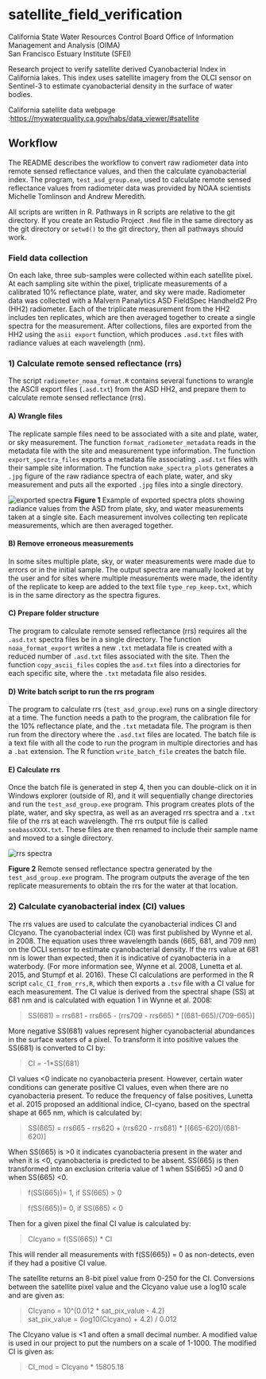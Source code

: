 # satellite_field_verification
California State Water Resources Control Board Office of Information Management and Analysis (OIMA)  
San Francisco Estuary Institute (SFEI)  

Research project to verify satellite derived Cyanobacterial Index in California lakes. This index uses satellite imagery from the OLCI sensor on Sentinel-3 to estimate cyanobacterial density in the surface of water bodies.

California satellite data webpage :https://mywaterquality.ca.gov/habs/data_viewer/#satellite

## Workflow
The README describes the workflow to convert raw radiometer data into remote sensed reflectance values, and then the calculate cyanobacterial index. The program, `test_asd_group.exe`, used to calculate remote sensed reflectance values from radiometer data was provided by NOAA scientists Michelle Tomlinson and Andrew Meredith. 

All scripts are written in R. Pathways in R scripts are relative to the git directory. If you create an Rstudio Project `.Rmd` file in the same directory as the git directory or `setwd()` to the git directory, then all pathways should work.

### Field data collection
On each lake, three sub-samples were collected within each satellite pixel. At each sampling site within the pixel, triplicate measurements of a calibrated 10% reflectance plate, water, and sky were made. Radiometer data was collected with a Malvern Panalytics ASD FieldSpec Handheld2 Pro (HH2) radiometer. Each of the triplicate measurement from the HH2 includes ten replicates, which are then averaged together to create a single spectra for the measurement. After collections, files are exported from the HH2 using the `asii export` function, which produces `.asd.txt` files with radiance values at each wavelength (nm).

### 1) Calculate remote sensed reflectance (rrs)
The script `radiometer_noaa_format.R` contains several functions to wrangle the ASCII export files (`.asd.txt`) from the ASD HH2, and prepare them to calculate remote sensed reflectance (rrs). 

#### A) Wrangle files
The replicate sample files need to be associated with a site and plate, water, or sky measurement. The function `format_radiometer_metadata` reads in the metadata file with the site and measurement type information. The function `export_spectra_files` exports a metadata file associating `.asd.txt` files with their sample site information. The function `make_spectra_plots` generates a `.jpg` figure of the raw radiance spectra of each plate, water, and sky measurement and puts all the exported `.jpg` files into a single directory. 

![exported spectra](https://github.com/swamp-fhabs/satellite_field_verification/blob/master/Data/20190801_LakeSanAntonio/spectra_out/P1S1_2.jpg)
**Figure 1** Example of exported spectra plots showing radiance values from the ASD from plate, sky, and water measurements taken at a single site. Each measurement involves collecting ten replicate measurements, which are then averaged together.

#### B) Remove erroneous measurements
In some sites multiple plate, sky, or water measurements were made due to errors or in the initial sample. The output spectra are manually looked at by the user and for sites where multiple measurements were made, the identity of the replicate to keep are added to the text file `type_rep_keep.txt`, which is in the same directory as the spectra figures. 

#### C) Prepare folder structure
The program to calculate remote sensed reflectance (rrs) requires all the `.asd.txt` spectra files be in a single directory. The function `noaa_format_export` writes a new `.txt` metadata file is created with a reduced number of `.asd.txt` files associated with the site.  Then the function `copy_ascii_files` copies the `asd.txt` files into a directories for each specific site, where the `.txt` metadata file also resides. 

#### D) Write batch script to run the rrs program
The program to calculate rrs (`test_asd_group.exe`) runs on a single directory at a time. The function needs a path to the program, the calibration file for the 10% reflectance plate, and the `.txt` metadata file. The program is then run from the directory where the `.asd.txt` files are located. The batch file is a text file with all the code to run the program in multiple directories and has a `.bat` extension. The R function `write_batch_file` creates the batch file.

#### E) Calculate rrs
Once the batch file is generated in step 4, then you can double-click on it in Windows explorer (outside of R), and it will sequentially change directories and run the `test_asd_group.exe` program. This program creates plots of the plate, water, and sky spectra, as well as an averaged rrs spectra and a `.txt` file of the rrs at each wavelength. The rrs output file is called `seabassXXXX.txt`. These files are then renamed to include their sample name and moved to a single directory.

![rrs spectra](https://github.com/swamp-fhabs/satellite_field_verification/blob/master/Data/20190801_LakeSanAntonio/noaa_files/P1S1_2/rrs_group0_2019_08_01___10_57_20_000000_UNKNOWN_UNKNOWN_sky_0.028.png)

**Figure 2** Remote sensed reflectance spectra generated by the `test_asd_group.exe` program. The program outputs the average of the ten replicate measurements to obtain the rrs for the water at that location.

### 2) Calculate cyanobacterial index (CI) values
The rrs values are used to calculate the cyanobacterial indices CI and CIcyano. The cyanobacterial index  (CI) was first published by Wynne et al. in 2008. The equation uses three wavelength bands (665, 681, and 709 nm) on the OCLI sensor to estimate cyanobacterial density. If the rrs value at 681 nm is lower than expected, then it is indicative of cyanobacteria in a waterbody. (For more information see, Wynne et al. 2008, Lunetta et al. 2015, and Stumpf et al. 2016). These CI calculations are performed in the R script `calc_CI_from_rrs,R`, which then exports a `.tsv` file with a CI value for each measurement. The CI value is derived from the spectral shape (SS) at 681 nm and is calculated with equation 1 in Wynne et al. 2008:

>SS(681) = rrs681 - rrs665 - (rrs709 - rrs665) * [(681-665)/(709-665)]

More negative SS(681) values represent higher cyanobacterial abundances in the surface waters of a pixel. To transform it into positive values the SS(681) is converted to CI by: 

>CI = -1*SS(681)

CI values <0 indicate no cyanobacteria present. However, certain water conditions can generate positive CI values, even when there are no cyanobacteria present. To reduce the frequency of false positives, Lunetta et al. 2015 proposed an additional indice, CI-cyano, based on the spectral shape at 665 nm, which is calculated by: 

>SS(665) = rrs665 - rrs620 + (rrs620 - rrs681) * [(665-620)/(681-620)]

When SS(665) is >0 it indicates cyanobacteria present in the water and when it is <0, cyanobacteria is predicted to be absent. SS(665) is then transformed into an exclusion criteria value of 1 when SS(665)  >0 and 0 when SS(665) <0. 

> f(SS(665))= 1, if SS(665) > 0  

> f(SS(665))= 0, if SS(665) < 0
 
Then for a given pixel the final CI value is calculated by:  
>CIcyano = f(SS(665)) * CI

This will render all measurements with f(SS(665)) = 0 as non-detects, even if they had a positive CI value.

The satellite returns an 8-bit pixel value from 0-250 for the CI. Conversions between the satellite pixel value and the CIcyano value use a log10 scale and are given as: 

>CIcyano = 10^(0.012 * sat_pix_value - 4.2)  
>sat_pix_value = (log10(CIcyano) + 4.2) / 0.012

The CIcyano value is <1 and often a small decimal number. A modified value is used in our project to put the numbers on a scale of 1-1000. The modified CI is given as: 

>CI_mod = CIcyano * 15805.18


